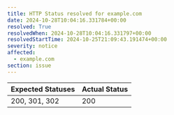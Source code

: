 ```yaml
---
title: HTTP Status resolved for example.com
date: 2024-10-28T10:04:16.331784+00:00
resolved: True
resolvedWhen: 2024-10-28T10:04:16.331797+00:00
resolvedStartTime: 2024-10-25T21:09:43.191474+00:00
severity: notice
affected:
  - example.com
section: issue
---
```


| Expected Statuses | Actual Status  |
|-------------------|----------------|
| 200, 301, 302 | 200 |
